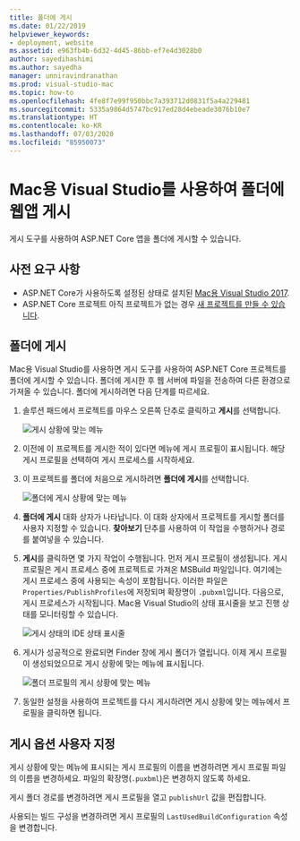 ```yaml
---
title: 폴더에 게시
ms.date: 01/22/2019
helpviewer_keywords:
- deployment, website
ms.assetid: e963fb4b-6d32-4d45-86bb-ef7e4d3028b0
author: sayedihashimi
ms.author: sayedha
manager: unniravindranathan
ms.prod: visual-studio-mac
ms.topic: how-to
ms.openlocfilehash: 4fe8f7e99f950bbc7a393712d0831f5a4a229481
ms.sourcegitcommit: 5335a9864d5747bc917ed28d4ebeade3076b10e7
ms.translationtype: HT
ms.contentlocale: ko-KR
ms.lasthandoff: 07/03/2020
ms.locfileid: "85950073"
---
```

# <a name="publish-a-web-app-to-a-folder-using-visual-studio-for-mac"></a>Mac용 Visual Studio를 사용하여 폴더에 웹앱 게시

게시 도구를 사용하여 ASP.NET Core 앱을 폴더에 게시할 수 있습니다.

## <a name="prerequisites"></a>사전 요구 사항

- ASP.NET Core가 사용하도록 설정된 상태로 설치된 [Mac용 Visual Studio 2017](https://visualstudio.microsoft.com/downloads/?utm_medium=microsoft&utm_source=docs.microsoft.com&utm_campaign=inline+link&utm_content=download+vs4mac2017).
- ASP.NET Core 프로젝트 아직 프로젝트가 없는 경우 [새 프로젝트를 만들 수 있습니다](/visualstudio/mac/create-new-projects?view=vsmac-2017).

## <a name="publish-to-folder"></a>폴더에 게시

Mac용 Visual Studio를 사용하면 게시 도구를 사용하여 ASP.NET Core 프로젝트를 폴더에 게시할 수 있습니다. 폴더에 게시한 후 웹 서버에 파일을 전송하여 다른 환경으로 가져올 수 있습니다. 폴더에 게시하려면 다음 단계를 따르세요.

 1. 솔루션 패드에서 프로젝트를 마우스 오른쪽 단추로 클릭하고 **게시**를 선택합니다.

    ![게시 상황에 맞는 메뉴](media/publish-context-menu.png)

 2. 이전에 이 프로젝트를 게시한 적이 있다면 메뉴에 게시 프로필이 표시됩니다. 해당 게시 프로필을 선택하여 게시 프로세스를 시작하세요.

 3. 이 프로젝트를 폴더에 처음으로 게시하려면 **폴더에 게시**를 선택합니다.

    ![폴더에 게시 상황에 맞는 메뉴](media/publish-to-folder-context-menu.png)

 4. **폴더에 게시** 대화 상자가 나타납니다. 이 대화 상자에서 프로젝트를 게시할 폴더를 사용자 지정할 수 있습니다. **찾아보기** 단추를 사용하여 이 작업을 수행하거나 경로를 붙여넣을 수 있습니다.

 5. **게시**를 클릭하면 몇 가지 작업이 수행됩니다. 먼저 게시 프로필이 생성됩니다. 게시 프로필은 게시 프로세스 중에 프로젝트로 가져온 MSBuild 파일입니다. 여기에는 게시 프로세스 중에 사용되는 속성이 포함됩니다. 이러한 파일은 `Properties/PublishProfiles`에 저장되며 확장명이 `.pubxml`입니다. 다음으로, 게시 프로세스가 시작됩니다. Mac용 Visual Studio의 상태 표시줄을 보고 진행 상태를 모니터링할 수 있습니다.

    ![게시 상태의 IDE 상태 표시줄](media/publish-to-folder-status-bar.png)

 6. 게시가 성공적으로 완료되면 Finder 창에 게시 폴더가 열립니다. 이제 게시 프로필이 생성되었으므로 게시 상황에 맞는 메뉴에 표시됩니다.

    ![폴더 프로필의 게시 상황에 맞는 메뉴](media/publish-context-menu-with-folder-profile.png)

 7. 동일한 설정을 사용하여 프로젝트를 다시 게시하려면 게시 상황에 맞는 메뉴에서 프로필을 클릭하면 됩니다.

## <a name="customize-publish-options"></a>게시 옵션 사용자 지정

게시 상황에 맞는 메뉴에 표시되는 게시 프로필의 이름을 변경하려면 게시 프로필 파일의 이름을 변경하세요. 파일의 확장명(`.puxbml`)은 변경하지 않도록 하세요.

게시 폴더 경로를 변경하려면 게시 프로필을 열고 `publishUrl` 값을 편집합니다.

사용되는 빌드 구성을 변경하려면 게시 프로필의 `LastUsedBuildConfiguration` 속성을 변경합니다.